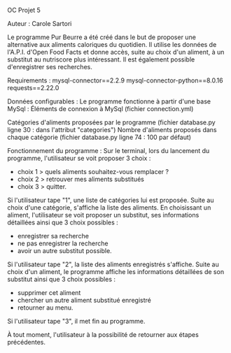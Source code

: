 OC Projet 5 

Auteur : 
Carole Sartori

Le programme Pur Beurre a été créé dans le but de proposer une alternative aux aliments caloriques du quotidien.
Il utilise les données de l'A.P.I. d'Open Food Facts et donne accès, suite au choix d'un aliment,
à un substitut au nutriscore plus intéressant.
Il est également possible d'enregistrer ses recherches.

Requirements :
mysql-connector==2.2.9
mysql-connector-python==8.0.16
requests==2.22.0  

Données configurables :
Le programme fonctionne à partir d'une base MySql :
Éléments de connexion à MySql (fichier connection.yml)

Catégories d'aliments proposées par le programme (fichier database.py ligne 30 : dans l'attribut "categories")
Nombre d'aliments proposés dans chaque catégorie (fichier database.py ligne 74 : 100 par défaut)

Fonctionnement du programme :
Sur le terminal, lors du lancement du programme, 
l'utilisateur se voit proposer 3 choix : 
- choix 1 > quels aliments souhaitez-vous remplacer ?
- choix 2 > retrouver mes aliments substitués
- choix 3 > quitter. 

Si l'utilisateur tape "1", une liste de catégories lui est proposée.
Suite au choix d'une catégorie, s'affiche la liste des aliments.
En choisissant un aliment, l'utilisateur se voit proposer un substitut,
ses informations détaillées ainsi que 3 choix possibles :
- enregistrer sa recherche 
- ne pas enregistrer la recherche
- avoir un autre substitut possible.

Si l'utilisateur tape "2", la liste des aliments enregistrés s'affiche. 
Suite au choix d'un aliment, le programme affiche les informations détaillées
de son substitut ainsi que 3 choix possibles :
- supprimer cet aliment
- chercher un autre aliment substitué enregistré
- retourner au menu.

Si l'utilisateur tape "3", il met fin au programme.

À tout moment, l'utilisateur à la possibilité de retourner aux étapes précédentes.
